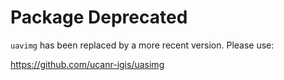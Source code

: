 
<!-- README.md is generated from README.Rmd. Please edit that file -->

# Package Deprecated

`uavimg` has been replaced by a more recent version. Please use:

<https://github.com/ucanr-igis/uasimg>
